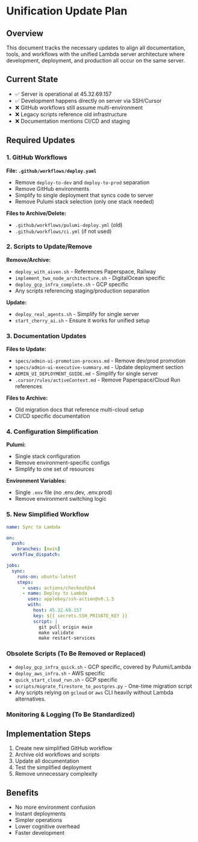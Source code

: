 # Unification Update Plan

## Overview
This document tracks the necessary updates to align all documentation, tools, and workflows with the unified Lambda server architecture where development, deployment, and production all occur on the same server.

## Current State
- ✅ Server is operational at 45.32.69.157
- ✅ Development happens directly on server via SSH/Cursor
- ❌ GitHub workflows still assume multi-environment
- ❌ Legacy scripts reference old infrastructure
- ❌ Documentation mentions CI/CD and staging

## Required Updates

### 1. GitHub Workflows
**File: `.github/workflows/deploy.yaml`**
- Remove `deploy-to-dev` and `deploy-to-prod` separation
- Remove GitHub environments
- Simplify to single deployment that syncs code to server
- Remove Pulumi stack selection (only one stack needed)

**Files to Archive/Delete:**
- `.github/workflows/pulumi-deploy.yml` (old)
- `.github/workflows/ci.yml` (if not used)

### 2. Scripts to Update/Remove
**Remove/Archive:**
- `deploy_with_aiven.sh` - References Paperspace, Railway
- `implement_two_node_architecture.sh` - DigitalOcean specific
- `deploy_gcp_infra_complete.sh` - GCP specific
- Any scripts referencing staging/production separation

**Update:**
- `deploy_real_agents.sh` - Simplify for single server
- `start_cherry_ai.sh` - Ensure it works for unified setup

### 3. Documentation Updates
**Files to Update:**
- `specs/admin-ui-promotion-process.md` - Remove dev/prod promotion
- `specs/admin-ui-executive-summary.md` - Update deployment section
- `ADMIN_UI_DEPLOYMENT_GUIDE.md` - Simplify for single server
- `.cursor/rules/activeContext.md` - Remove Paperspace/Cloud Run references

**Files to Archive:**
- Old migration docs that reference multi-cloud setup
- CI/CD specific documentation

### 4. Configuration Simplification
**Pulumi:**
- Single stack configuration
- Remove environment-specific configs
- Simplify to one set of resources

**Environment Variables:**
- Single `.env` file (no .env.dev, .env.prod)
- Remove environment switching logic

### 5. New Simplified Workflow
```yaml
name: Sync to Lambda

on:
  push:
    branches: [main]
  workflow_dispatch:

jobs:
  sync:
    runs-on: ubuntu-latest
    steps:
      - uses: actions/checkout@v4
      - name: Deploy to Lambda
        uses: appleboy/ssh-action@v0.1.5
        with:
          host: 45.32.69.157
          key: ${{ secrets.SSH_PRIVATE_KEY }}
          script: |
            git pull origin main
            make validate
            make restart-services
```

### Obsolete Scripts (To Be Removed or Replaced)
- `deploy_gcp_infra_quick.sh` - GCP specific, covered by Pulumi/Lambda
- `deploy_aws_infra.sh` - AWS specific
- `quick_start_cloud_run.sh` - GCP specific
- `scripts/migrate_firestore_to_postgres.py` - One-time migration script
- Any scripts relying on `gcloud` or `aws` CLI heavily without Lambda alternatives.

### Monitoring & Logging (To Be Standardized)

## Implementation Steps
1. Create new simplified GitHub workflow
2. Archive old workflows and scripts
3. Update all documentation
4. Test the simplified deployment
5. Remove unnecessary complexity

## Benefits
- No more environment confusion
- Instant deployments
- Simpler operations
- Lower cognitive overhead
- Faster development 